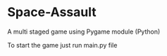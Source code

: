 # Space-Assault
A multi staged game using Pygame module (Python)

To start the game just run main.py file
